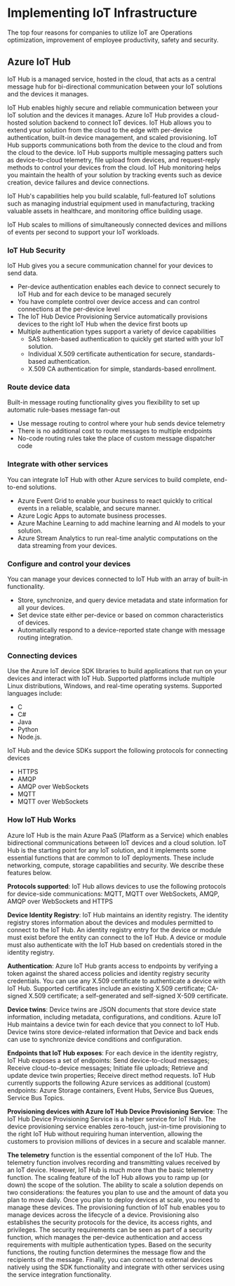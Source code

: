 # Implementing IoT Infrastructure

The top four reasons for companies to utilize IoT are Operations optimization, improvement of employee productivity, safety and security.

## Azure IoT Hub

IoT Hub is a managed service, hosted in the cloud, that acts as a central message hub for bi-directional communication between your IoT solutions and the devices it manages.

IoT Hub enables highly secure and reliable communication between your IoT solution and the devices it manages. Azure IoT Hub provides a cloud-hosted solution backend to connect IoT devices. IoT Hub allows you to extend your solution from the cloud to the edge with per-device authentication, built-in device management, and scaled provisioning. IoT Hub supports communications both from the device to the cloud and from the cloud to the device. IoT Hub supports multiple messaging patters such as device-to-cloud telemetry, file upload from devices, and request-reply methods to control your devices from the cloud. IoT Hub monitoring helps you maintain the health of your solution by tracking events such as device creation, device failures and device connections.

IoT Hub's capabilities help you build scalable, full-featured IoT solutions such as managing industrial equipment used in manufacturing, tracking valuable assets in healthcare, and monitoring office building usage.

IoT Hub scales to millions of simultaneously connected devices and millions of events per second to support your IoT workloads.

### IoT Hub Security

IoT Hub gives you a secure communication channel for your devices to send data.

- Per-device authentication enables each device to connect securely to IoT Hub and for each device to be managed securely
- You have complete control over device access and can control connections at the per-device level
- The IoT Hub Device Provisioning Service automatically provisions devices to the right IoT Hub when the device first boots up
- Multiple authentication types support a variety of device capabilities
  - SAS token-based authentication to quickly get started with your IoT solution.
  - Individual X.509 certificate authentication for secure, standards-based authentication.
  - X.509 CA authentication for simple, standards-based enrollment.

### Route device data

Built-in message routing functionality gives you flexibility to set up automatic rule-bases message fan-out

- Use message routing to control where your hub sends device telemetry
- There is no additional cost to route messages to multiple endpoints
- No-code routing rules take the place of custom message dispatcher code

### Integrate with other services

You can integrate IoT Hub with other Azure services to build complete, end-to-end solutions.

- Azure Event Grid to enable your business to react quickly to critical events in a reliable, scalable, and secure manner.
- Azure Logic Apps to automate business processes.
- Azure Machine Learning to add machine learning and AI models to your solution.
- Azure Stream Analytics to run real-time analytic computations on the data streaming from your devices.

### Configure and control your devices

You can manage your devices connected to IoT Hub with an array of built-in functionality.

- Store, synchronize, and query device metadata and state information for all your devices.
- Set device state either per-device or based on common characteristics of devices.
- Automatically respond to a device-reported state change with message routing integration.

### Connecting devices

Use the Azure IoT device SDK libraries to build applications that run on your devices and interact with IoT Hub. Supported platforms include multiple Linux distributions, Windows, and real-time operating systems. Supported languages include:

- C
- C#
- Java
- Python
- Node.js.

IoT Hub and the device SDKs support the following protocols for connecting devices

- HTTPS
- AMQP
- AMQP over WebSockets
- MQTT
- MQTT over WebSockets

### How IoT Hub Works

Azure IoT Hub is the main Azure PaaS (Platform as a Service) which enables bidirectional communications between IoT devices and a cloud solution. IoT Hub is the starting point for any IoT solution, and it implements some essential functions that are common to IoT deployments. These include networking, compute, storage capabilities and security. We describe these features below.

**Protocols supported**: IoT Hub allows devices to use the following protocols for device-side communications: MQTT, MQTT over WebSockets, AMQP, AMQP over WebSockets and HTTPS

**Device Identity Registry**: IoT Hub maintains an identity registry. The identity registry stores information about the devices and modules permitted to connect to the IoT Hub. An identity registry entry for the device or module must exist before the entity can connect to the IoT Hub. A device or module must also authenticate with the IoT Hub based on credentials stored in the identity registry.

**Authentication**: Azure IoT Hub grants access to endpoints by verifying a token against the shared access policies and identity registry security credentials. You can use any X.509 certificate to authenticate a device with IoT Hub. Supported certificates include an existing X.509 certificate; CA-signed X.509 certificate; a self-generated and self-signed X-509 certificate.

**Device twins**: Device twins are JSON documents that store device state information, including metadata, configurations, and conditions. Azure IoT Hub maintains a device twin for each device that you connect to IoT Hub. Device twins store device-related information that Device and back ends can use to synchronize device conditions and configuration.

**Endpoints that IoT Hub exposes**: For each device in the identity registry, IoT Hub exposes a set of endpoints: Send device-to-cloud messages; Receive cloud-to-device messages; Initiate file uploads; Retrieve and update device twin properties; Receive direct method requests. IoT Hub currently supports the following Azure services as additional (custom) endpoints: Azure Storage containers, Event Hubs, Service Bus Queues, Service Bus Topics.

**Provisioning devices with Azure IoT Hub Device Provisioning Service**: The IoT Hub Device Provisioning Service is a helper service for IoT Hub. The device provisioning service enables zero-touch, just-in-time provisioning to the right IoT Hub without requiring human intervention, allowing the customers to provision millions of devices in a secure and scalable manner.

**The telemetry** function is the essential component of the IoT Hub. The telemetry function involves recording and transmitting values received by an IoT device. However, IoT Hub is much more than the basic telemetry function. The scaling feature of the IoT Hub allows you to ramp up (or down) the scope of the solution. The ability to scale a solution depends on two considerations: the features you plan to use and the amount of data you plan to move daily. Once you plan to deploy devices at scale, you need to manage these devices. The provisioning function of IoT hub enables you to manage devices across the lifecycle of a device. Provisioning also establishes the security protocols for the device, its access rights, and privileges. The security requirements can be seen as part of a security function, which manages the per-device authentication and access requirements with multiple authentication types. Based on the security functions, the routing function determines the message flow and the recipients of the message. Finally, you can connect to external devices natively using the SDK functionality and integrate with other services using the service integration functionality.